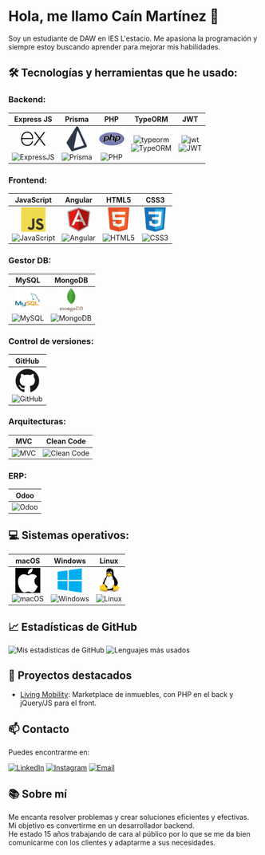 # Hola, me llamo Caín Martínez 👋

Soy un estudiante de DAW en IES L'estacio. Me apasiona la programación y siempre estoy buscando aprender para mejorar mis habilidades.

## 🛠️ Tecnologías y herramientas que he usado:

### **Backend:**

| Express JS | Prisma | PHP | TypeORM | JWT |
|:---:|:---:|:---:|:---:|:---:|
| <img src="https://raw.githubusercontent.com/devicons/devicon/master/icons/express/express-original.svg" alt="express" width="50" height="50"/> <br> ![ExpressJS](https://img.shields.io/badge/-Express.js-000000?style=for-the-badge&logo=express&logoColor=white) | <img src="https://raw.githubusercontent.com/devicons/devicon/master/icons/prisma/prisma-original.svg" alt="prisma" width="50" height="50"/> <br> ![Prisma](https://img.shields.io/badge/-Prisma-2D3748?style=for-the-badge&logo=prisma&logoColor=white) | <img src="https://raw.githubusercontent.com/devicons/devicon/master/icons/php/php-original.svg" alt="php" width="50" height="50"/> <br> ![PHP](https://img.shields.io/badge/-PHP-777BB4?style=for-the-badge&logo=php&logoColor=white) | <img src="https://raw.githubusercontent.com/gilbarbara/logos/92bb74e98bca1ea1ad794442676ebc4e75038adc/logos/typeorm.svg" alt="typeorm" width="50" height="50"/> <br> ![TypeORM](https://img.shields.io/badge/-TypeORM-FE6D72?style=for-the-badge&logo=typeorm&logoColor=white) | <img src="https://jwt.io/img/pic_logo.svg" alt="jwt" width="50" height="50"/> <br> ![JWT](https://img.shields.io/badge/-JWT-000000?style=for-the-badge&logo=JSON%20web%20tokens&logoColor=white) |

### **Frontend:**

| JavaScript | Angular | HTML5 | CSS3 |
|:---:|:---:|:---:|:---:|
| <img src="https://raw.githubusercontent.com/devicons/devicon/master/icons/javascript/javascript-original.svg" alt="javascript" width="50" height="50"/> <br> ![JavaScript](https://img.shields.io/badge/-JavaScript-F7DF1E?style=for-the-badge&logo=javascript&logoColor=black) | <img src="https://raw.githubusercontent.com/devicons/devicon/master/icons/angularjs/angularjs-original.svg" alt="angular" width="50" height="50"/> <br> ![Angular](https://img.shields.io/badge/-Angular-DD0031?style=for-the-badge&logo=angular&logoColor=white) | <img src="https://raw.githubusercontent.com/devicons/devicon/master/icons/html5/html5-original.svg" alt="html5" width="50" height="50"/> <br> ![HTML5](https://img.shields.io/badge/-HTML5-E34F26?style=for-the-badge&logo=html5&logoColor=white) | <img src="https://raw.githubusercontent.com/devicons/devicon/master/icons/css3/css3-original.svg" alt="css3" width="50" height="50"/> <br> ![CSS3](https://img.shields.io/badge/-CSS3-1572B6?style=for-the-badge&logo=css3&logoColor=white) |

### **Gestor DB:**

| MySQL | MongoDB |
|:---:|:---:|
| <img src="https://raw.githubusercontent.com/devicons/devicon/master/icons/mysql/mysql-original-wordmark.svg" alt="mysql" width="50" height="50"/> <br> ![MySQL](https://img.shields.io/badge/-MySQL-4479A1?style=for-the-badge&logo=mysql&logoColor=white) | <img src="https://raw.githubusercontent.com/devicons/devicon/master/icons/mongodb/mongodb-original-wordmark.svg" alt="mongodb" width="50" height="50"/> <br> ![MongoDB](https://img.shields.io/badge/-MongoDB-47A248?style=for-the-badge&logo=mongodb&logoColor=white) |

### **Control de versiones:**

| GitHub |
|:---:|
| <img src="https://raw.githubusercontent.com/devicons/devicon/master/icons/github/github-original.svg" alt="github" width="50" height="50"/> <br> ![GitHub](https://img.shields.io/badge/-GitHub-181717?style=for-the-badge&logo=github&logoColor=white) |

### **Arquitecturas:**

| MVC | Clean Code |
|:---:|:---:|
| ![MVC](https://img.shields.io/badge/-MVC-007396?style=for-the-badge&logoColor=white) | ![Clean Code](https://img.shields.io/badge/-Clean%20Code-000000?style=for-the-badge&logoColor=white) |

### **ERP:**

| Odoo |
|:---:|
| ![Odoo](https://img.shields.io/badge/-Odoo-EE02FD?style=for-the-badge&logo=odoo&logoColor=white) |

## 💻 Sistemas operativos:

| macOS | Windows | Linux |
|:---:|:---:|:---:|
| [<img src="https://raw.githubusercontent.com/devicons/devicon/master/icons/apple/apple-original.svg" alt="mac" width="50" height="50" style="filter: invert(1);" target="_blank"/>](https://www.apple.com/macos/big-sur/) <br> ![macOS](https://img.shields.io/badge/-macOS-000000?style=for-the-badge&logo=apple&logoColor=white) | [<img src="https://raw.githubusercontent.com/devicons/devicon/master/icons/windows8/windows8-original.svg" alt="windows" width="50" height="50" target="_blank"/>](https://www.microsoft.com/windows) <br> ![Windows](https://img.shields.io/badge/-Windows-0078D6?style=for-the-badge&logo=windows&logoColor=white) | [<img src="https://raw.githubusercontent.com/devicons/devicon/master/icons/linux/linux-original.svg" alt="linux" width="50" height="50" target="_blank"/>](https://www.linux.org/) <br> ![Linux](https://img.shields.io/badge/-Linux-FCC624?style=for-the-badge&logo=linux&logoColor=black) |

## 📈 Estadísticas de GitHub

![Mis estadísticas de GitHub](https://github-readme-stats.vercel.app/api?username=cainmartinez&show_icons=true&theme=radical)
![Lenguajes más usados](https://github-readme-stats.vercel.app/api/top-langs/?username=cainmartinez&theme=radical)

## 🎯 Proyectos destacados

- [Living Mobility](https://github.com/CainMartinez/Framework_PHP_OO_MVC_jQuery): Marketplace de inmuebles, con PHP en el back y jQuery/JS para el front.

## 📫 Contacto

Puedes encontrarme en:

[![LinkedIn](https://img.shields.io/badge/-LinkedIn-0077B5?style=for-the-badge&logo=linkedin&logoColor=white)](https://www.linkedin.com/in/c-martinez-bernabeu)
[![Instagram](https://img.shields.io/badge/-Instagram-E4405F?style=for-the-badge&logo=instagram&logoColor=white)](https://www.instagram.com/c.martinezbernabeu/)
[![Email](https://img.shields.io/badge/-Email-D14836?style=for-the-badge&logo=gmail&logoColor=white)](mailto:c.martinezbernabeu@hotmail.com)

## 📚 Sobre mí

Me encanta resolver problemas y crear soluciones eficientes y efectivas. <br>Mi objetivo es convertirme en un desarrollador backend. <br>He estado 15 años trabajando de cara al público por lo que se me da bien comunicarme con los clientes y adaptarme a sus necesidades.
